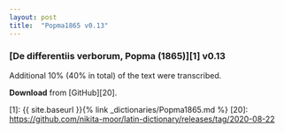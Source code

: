 ```yaml
---
layout: post
title:  "Popma1865 v0.13"
---
```


### [De differentiis verborum, Popma (1865)][1] v0.13

Additional 10% (40% in total) of the text were transcribed.


**Download** from [GitHub][20].


[1]: {{ site.baseurl }}{% link _dictionaries/Popma1865.md %}
[20]: https://github.com/nikita-moor/latin-dictionary/releases/tag/2020-08-22

